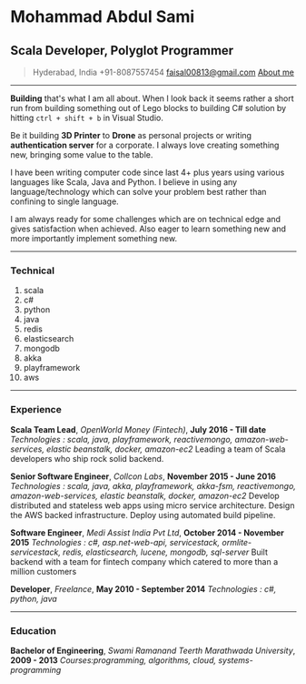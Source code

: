 
# Mohammad Abdul Sami

## Scala Developer, Polyglot Programmer


> Hyderabad, India
> +91-8087557454
> [faisal00813@gmail.com](mailto:faisal00813@gmail.com)
> [About me](https://about.me/m.a.sami)


---
**Building** that&#39;s what I am all about. When I look back it seems rather a short run from building something out of Lego blocks to building C# solution by hitting `ctrl + shift + b` in Visual Studio.

Be it building **3D Printer** to **Drone** as personal projects or writing **authentication server** for  a corporate. I always love creating something new, bringing some value to the table.

I have been writing computer code since last 4+ plus years using various languages like Scala, Java and Python. I believe in using any language/technology which can solve your problem best rather than confining to single language.

I am always ready for some challenges which are on technical edge and gives satisfaction when achieved. Also eager to learn something new and more importantly implement something new.

---
### Technical
1. scala
2. c#
3. python
4. java
5. redis
6. elasticsearch
7. mongodb
8. akka
9. playframework
10. aws

---
### Experience
**Scala Team Lead**, *OpenWorld Money (Fintech)*, __July 2016 - Till date__
_Technologies : scala, java,  playframework, reactivemongo, amazon-web-services, elastic beanstalk, docker, amazon-ec2_
 Leading a team of Scala developers who ship rock solid backend.

**Senior Software Engineer**, *Collcon Labs*, __November 2015 - June 2016__
_Technologies : scala, java, akka, playframework, akka-fsm, reactivemongo, amazon-web-services, elastic beanstalk, docker, amazon-ec2_
 Develop distributed and stateless web apps using micro service architecture.
 Design the AWS backed infrastructure.
 Deploy using automated build pipeline.

**Software Engineer**, *Medi Assist India Pvt Ltd*, __October 2014 - November 2015__
_Technologies : c#, asp.net-web-api, servicestack, ormlite-servicestack, redis, elasticsearch, lucene, mongodb, sql-server_
  Built backend with a team for fintech company which catered to more than a million customers

**Developer**, *Freelance*, __May 2010 - September 2014__
 _Technologies : c#, python, java_

---

### Education
**Bachelor of Engineering**, *Swami Ramanand Teerth Marathwada University*, __2009 - 2013__
_Courses:programming, algorithms, cloud, systems-programming_
